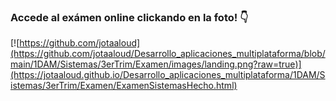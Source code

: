 ### Accede al exámen online clickando en la foto! :point_down:

[![https://github.com/jotaaloud](https://github.com/jotaaloud/Desarrollo_aplicaciones_multiplataforma/blob/main/1DAM/Sistemas/3erTrim/Examen/images/landing.png?raw=true)](https://jotaaloud.github.io/Desarrollo_aplicaciones_multiplataforma/1DAM/Sistemas/3erTrim/Examen/ExamenSistemasHecho.html)

